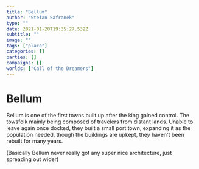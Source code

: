```yaml
---
title: "Bellum"
author: "Stefan Safranek"
type: ""
date: 2021-01-20T19:35:27.532Z
subtitle: ""
image: ""
tags: ["place"]
categories: []
parties: []
campaigns: []
worlds: ["Call of the Dreamers"]
---
```


# Bellum

Bellum is one of the first towns built up after the king gained control. The towsfolk mainly being composed of travelers from distant lands. Unable to leave again once docked, they built a small port town, expanding it as the population needed, though the buildings are upkept, they haven't been rebuilt for many years.

(Basically Bellum never really got any super nice architecture, just spreading out wider)
